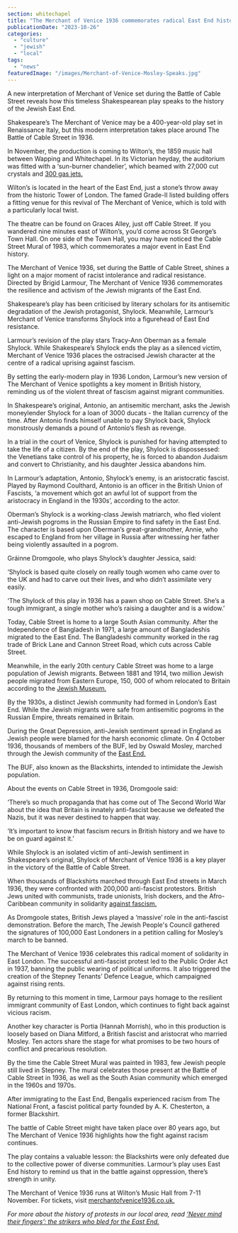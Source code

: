 ```yaml
---
section: whitechapel
title: "The Merchant of Venice 1936 commemorates radical East End history"
publicationDate: "2023-10-26"
categories: 
  - "culture"
  - "jewish"
  - "local"
tags: 
  - "news"
featuredImage: "/images/Merchant-of-Venice-Mosley-Speaks.jpg"
---
```


A new interpretation of Merchant of Venice set during the Battle of Cable Street reveals how this timeless Shakespearean play speaks to the history of the Jewish East End. 

Shakespeare’s The Merchant of Venice may be a 400-year-old play set in Renaissance Italy, but this modern interpretation takes place around The Battle of Cable Street in 1936. 

In November, the production is coming to Wilton’s, the 1859 music hall between Wapping and Whitechapel. In its Victorian heyday, the auditorium was fitted with a ‘sun-burner chandelier’, which beamed with 27,000 cut crystals and [300 gas jets.](https://romanroadlondon.com/wilton-s-music-hall-history/) 

Wilton’s is located in the heart of the East End, just a stone’s throw away from the historic Tower of London. The famed Grade-II listed building offers a fitting venue for this revival of The Merchant of Venice, which is told with a particularly local twist. 

The theatre can be found on Graces Alley, just off Cable Street. If you wandered nine minutes east of Wilton’s, you’d come across St George’s Town Hall. On one side of the Town Hall, you may have noticed the Cable Street Mural of 1983, which commemorates a major event in East End history. 

The Merchant of Venice 1936, set during the Battle of Cable Street, shines a light on a major moment of racist intolerance and radical resistance. Directed by Brigid Larmour, The Merchant of Venice 1936 commemorates the resilience and activism of the Jewish migrants of the East End.

Shakespeare’s play has been criticised by literary scholars for its antisemitic degradation of the Jewish protagonist, Shylock. Meanwhile, Larmour’s Merchant of Venice transforms Shylock into a figurehead of East End resistance.

Larmour’s revision of the play stars Tracy-Ann Oberman as a female Shylock. While Shakespeare’s Shylock ends the play as a silenced victim, Merchant of Venice 1936 places the ostracised Jewish character at the centre of a radical uprising against fascism. 

By setting the early-modern play in 1936 London, Larmour’s new version of The Merchant of Venice spotlights a key moment in British history, reminding us of the violent threat of fascism against migrant communities. 

In Shakespeare’s original, Antonio, an antisemitic merchant, asks the Jewish moneylender Shylock for a loan of 3000 ducats - the Italian currency of the time. After Antonio finds himself unable to pay Shylock back, Shylock monstrously demands a pound of Antonio’s flesh as revenge.

In a trial in the court of Venice, Shylock is punished for having attempted to take the life of a citizen. By the end of the play, Shylock is dispossessed: the Venetians take control of his property, he is forced to abandon Judaism and convert to Christianity, and his daughter Jessica abandons him.

In Larmour’s adaptation, Antonio, Shylock’s enemy, is an aristocratic fascist. Played by Raymond Coulthard, Antonio is an officer in the British Union of Fascists, ‘a movement which got an awful lot of support from the aristocracy in England in the 1930s’, according to the actor.

Oberman’s Shylock is a working-class Jewish matriarch, who fled violent anti-Jewish pogroms in the Russian Empire to find safety in the East End. The character is based upon Oberman’s great-grandmother, Annie, who escaped to England from her village in Russia after witnessing her father being violently assaulted in a pogrom. 

Gráinne Dromgoole, who plays Shylock’s daughter Jessica, said: 

‘Shylock is based quite closely on really tough women who came over to the UK and had to carve out their lives, and who didn’t assimilate very easily.

‘The Shylock of this play in 1936 has a pawn shop on Cable Street. She’s a tough immigrant, a single mother who’s raising a daughter and is a widow.’

Today, Cable Street is home to a large South Asian community. After the Independence of Bangladesh in 1971, a large amount of Bangladeshis migrated to the East End. The Bangladeshi community worked in the rag trade of Brick Lane and Cannon Street Road, which cuts across Cable Street. 

Meanwhile, in the early 20th century Cable Street was home to a large population of Jewish migrants. Between 1881 and 1914, two million Jewish people migrated from Eastern Europe, 150, 000 of whom relocated to Britain according to the [Jewish Museum.](https://jewishmuseum.org.uk/2017/11/07/the-great-migration-and-the-jewish-east-end/#:~:text=Sonia%20and%20Lazarus%20were%20two,conditions%20in%20a%20new%20home.) 

By the 1930s, a distinct Jewish community had formed in London’s East End. While the Jewish migrants were safe from antisemitic pogroms in the Russian Empire, threats remained in Britain.

During the Great Depression, anti-Jewish sentiment spread in England as Jewish people were blamed for the harsh economic climate. On 4 October 1936, thousands of members of the BUF, led by Oswald Mosley, marched through the Jewish community of the [East End.](https://romanroadlondon.com/mile-end-pogrom-battle-of-cable-street/) 

The BUF, also known as the Blackshirts, intended to intimidate the Jewish population.

About the events on Cable Street in 1936, Dromgoole said:

‘There’s so much propaganda that has come out of The Second World War about the idea that Britain is innately anti-fascist because we defeated the Nazis, but it was never destined to happen that way.

‘It’s important to know that fascism recurs in British history and we have to be on guard against it.’

While Shylock is an isolated victim of anti-Jewish sentiment in Shakespeare’s original, Shylock of Merchant of Venice 1936 is a key player in the victory of the Battle of Cable Street. 

When thousands of Blackshirts marched through East End streets in March 1936, they were confronted with 200,000 anti-fascist protestors. British Jews united with communists, trade unionists, Irish dockers, and the Afro-Caribbean community in solidarity [against fascism.](https://whitechapellondon.co.uk/beatty-orwell-cable-street-tower-hamlets-councillor/) 

As Dromgoole states, British Jews played a ‘massive’ role in the anti-fascist demonstration. Before the march, The Jewish People's Council gathered the signatures of 100,000 East Londoners in a petition calling for Mosley’s march to be banned. 

The Merchant of Venice 1936 celebrates this radical moment of solidarity in East London. The successful anti-fascist protest led to the Public Order Act in 1937, banning the public wearing of political uniforms. It also triggered the creation of the Stepney Tenants’ Defence League, which campaigned against rising rents. 

By returning to this moment in time, Larmour pays homage to the resilient immigrant community of East London, which continues to fight back against vicious racism.

Another key character is Portia (Hannah Morrish), who in this production is loosely based on Diana Mitford, a British fascist and aristocrat who married Mosley. Ten actors share the stage for what promises to be two hours of conflict and precarious resolution. 

By the time the Cable Street Mural was painted in 1983, few Jewish people still lived in Stepney. The mural celebrates those present at the Battle of Cable Street in 1936, as well as the South Asian community which emerged in the 1960s and 1970s.

After immigrating to the East End, Bengalis experienced racism from The National Front, a fascist political party founded by A. K. Chesterton, a former Blackshirt. 

The battle of Cable Street might have taken place over 80 years ago, but The Merchant of Venice 1936 highlights how the fight against racism continues. 

The play contains a valuable lesson: the Blackshirts were only defeated due to the collective power of diverse communities. Larmour’s play uses East End history to remind us that in the battle against oppression, there’s strength in unity. 

The Merchant of Venice 1936 runs at Wilton’s Music Hall from 7-11 November. For tickets, visit [merchantofvenice1936.co.uk.](https://merchantofvenice1936.co.uk/)

_For more about the history of protests in our local area, read_ [_‘Never mind their fingers’: the strikers who bled for the East End._](https://romanroadlondon.com/history-strikes-east-end/)
